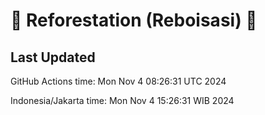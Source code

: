 
# 🌳 Reforestation (Reboisasi) 🌲

## Last Updated

GitHub Actions time: Mon Nov  4 08:26:31 UTC 2024

Indonesia/Jakarta time: Mon Nov  4 15:26:31 WIB 2024
